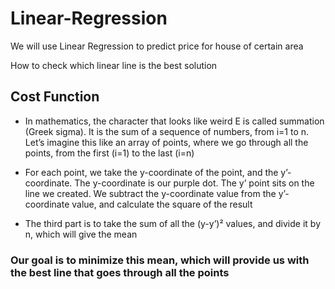 # Linear-Regression
We will use Linear Regression to predict price for house of certain area

How to check which linear line is the best solution

## Cost Function

* In mathematics, the character that looks like weird E is called summation (Greek sigma). It is the sum of a sequence of numbers, from i=1 to n. Let’s imagine this like an array of points, where we go through all the points, from the first (i=1) to the last (i=n)

* For each point, we take the y-coordinate of the point, and the y’-coordinate. The y-coordinate is our purple dot. The y’ point sits on the line we created. We subtract the y-coordinate value from the y’-coordinate value, and calculate the square of the result

* The third part is to take the sum of all the (y-y’)² values, and divide it by n, which will give the mean

### Our goal is to minimize this mean, which will provide us with the best line that goes through all the points


